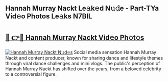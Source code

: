 ## Hannah Murray Nackt Le𝚊k𝚎d N𝚞𝚍e - Part-TYa Vid𝚎o Photos Le𝚊ks N7BIL

# <h2><a href="http://fb943n.evod.top/?m=Hannah+Murray+Nackt">🔗 👉🔴 Hannah Murray Nackt Vid𝚎o Ph𝚘t𝚘s</a></h2>

[![Hannah Murray Nackt N𝚞d𝚎s](https://i.imgur.com/8V9OHl7.gif)](http://fb943n.evod.top/?m=Hannah+Murray+Nackt)
Social media sensation Hannah Murray Nackt and content producer, known for sharing dance and lifestyle themes through viral dance challenges and mini vlogs. The public's perception of Hannah Murray Nackt has shifted over the years, from a beloved celebrity to a controversial figure. 

